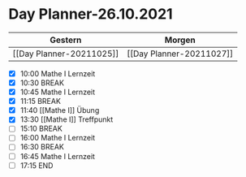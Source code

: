 
Day Planner-26.10.2021
======================
  
| Gestern | Morgen |  
| ------- | ------ |  
| [[Day Planner-20211025]] | [[Day Planner-20211027]] |  
- [x] 10:00 Mathe I Lernzeit
- [x] 10:30 BREAK
- [x] 10:45 Mathe I Lernzeit
- [x] 11:15 BREAK
- [x] 11:40 [[Mathe I]] Übung
- [x] 13:30 [[Mathe I]] Treffpunkt
- [ ] 15:10 BREAK
- [ ] 16:00 Mathe I Lernzeit
- [ ] 16:30 BREAK
- [ ] 16:45 Mathe I Lernzeit
- [ ] 17:15 END